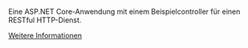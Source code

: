 ﻿Eine ASP.NET Core-Anwendung mit einem Beispielcontroller für einen RESTful HTTP-Dienst.

[Weitere Informationen](https://docs.microsoft.com/aspnet/core/tutorials/first-web-api?view=aspnetcore-3.1)
